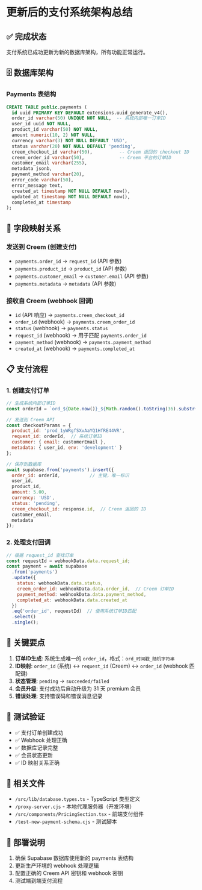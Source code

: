 # 更新后的支付系统架构总结

## ✅ 完成状态

支付系统已成功更新为新的数据库架构，所有功能正常运行。

## 🗄️ 数据库架构

### Payments 表结构
```sql
CREATE TABLE public.payments (
  id uuid PRIMARY KEY DEFAULT extensions.uuid_generate_v4(),
  order_id varchar(50) UNIQUE NOT NULL,  -- 系统内部唯一订单ID
  user_id uuid NOT NULL,
  product_id varchar(50) NOT NULL,
  amount numeric(10, 2) NOT NULL,
  currency varchar(3) NOT NULL DEFAULT 'USD',
  status varchar(20) NOT NULL DEFAULT 'pending',
  creem_checkout_id varchar(50),          -- Creem 返回的 checkout ID
  creem_order_id varchar(50),             -- Creem 平台的订单ID
  customer_email varchar(255),
  metadata jsonb,
  payment_method varchar(20),
  error_code varchar(50),
  error_message text,
  created_at timestamp NOT NULL DEFAULT now(),
  updated_at timestamp NOT NULL DEFAULT now(),
  completed_at timestamp
);
```

## 🔄 字段映射关系

### 发送到 Creem (创建支付)
- `payments.order_id` → `request_id` (API 参数)
- `payments.product_id` → `product_id` (API 参数)
- `payments.customer_email` → `customer.email` (API 参数)
- `payments.metadata` → `metadata` (API 参数)

### 接收自 Creem (webhook 回调)
- `id` (API 响应) → `payments.creem_checkout_id`
- `order_id` (webhook) → `payments.creem_order_id`
- `status` (webhook) → `payments.status`
- `request_id` (webhook) → 用于匹配 `payments.order_id`
- `payment_method` (webhook) → `payments.payment_method`
- `created_at` (webhook) → `payments.completed_at`

## 📋 支付流程

### 1. 创建支付订单
```javascript
// 生成系统内部订单ID
const orderId = `ord_${Date.now()}_${Math.random().toString(36).substr(2, 9)}`;

// 发送到 Creem API
const checkoutParams = {
  product_id: 'prod_1yWRgfSXvAaYQ1HfRE44VR',
  request_id: orderId,  // 系统订单ID
  customer: { email: customerEmail },
  metadata: { user_id, env: 'development' }
};

// 保存到数据库
await supabase.from('payments').insert({
  order_id: orderId,           // 主键，唯一标识
  user_id,
  product_id,
  amount: 5.00,
  currency: 'USD',
  status: 'pending',
  creem_checkout_id: response.id,  // Creem 返回的 ID
  customer_email,
  metadata
});
```

### 2. 处理支付回调
```javascript
// 根据 request_id 查找订单
const requestId = webhookData.data.request_id;
const payment = await supabase
  .from('payments')
  .update({
    status: webhookData.data.status,
    creem_order_id: webhookData.data.order_id,  // Creem 订单ID
    payment_method: webhookData.data.payment_method,
    completed_at: webhookData.data.created_at
  })
  .eq('order_id', requestId)  // 使用系统订单ID匹配
  .select()
  .single();
```

## 🔑 关键要点

1. **订单ID生成**: 系统生成唯一的 `order_id`，格式：`ord_时间戳_随机字符串`
2. **ID映射**: `order_id` (系统) ↔ `request_id` (Creem) ↔ `order_id` (webhook 匹配键)
3. **状态管理**: `pending` → `succeeded/failed`
4. **会员升级**: 支付成功后自动升级为 31 天 premium 会员
5. **错误处理**: 支持错误码和错误消息记录

## 🧪 测试验证

- ✅ 支付订单创建成功
- ✅ Webhook 处理正确
- ✅ 数据库记录完整
- ✅ 会员状态更新
- ✅ ID 映射关系正确

## 📁 相关文件

- `/src/lib/database.types.ts` - TypeScript 类型定义
- `/proxy-server.cjs` - 本地代理服务器（开发环境）
- `/src/components/PricingSection.tsx` - 前端支付组件
- `/test-new-payment-schema.cjs` - 测试脚本

## 🚀 部署说明

1. 确保 Supabase 数据库使用新的 payments 表结构
2. 更新生产环境的 webhook 处理逻辑
3. 配置正确的 Creem API 密钥和 webhook 密钥
4. 测试端到端支付流程